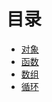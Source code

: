 # 目录
- [对象](./%E5%AF%B9%E8%B1%A1/README.md)
- [函数](./%E5%87%BD%E6%95%B0/README.md)
- [数组](./%E6%95%B0%E7%BB%84/README.md)
- [循环](./%E5%BE%AA%E7%8E%AF/README.md)